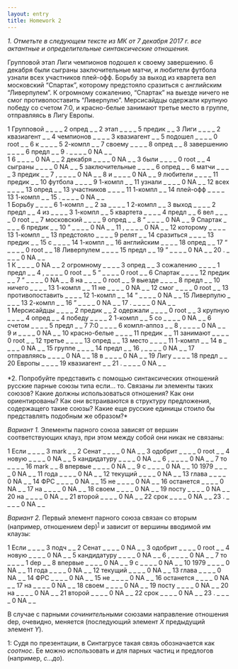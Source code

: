 ```yaml
---
layout: entry
title: Homework 2
---
```


*1. Отметьте в следующем тексте из МК от 7 декабря 2017 г. все актантные и определительные синтаксические отношения.*

Групповой этап Лиги чемпионов подошел к своему завершению. 6 декабря были сыграны заключительные матчи, и любители футбола узнали всех участников плей-офф. Борьбу за выход из квартета вел московский “Спартак”, которому предстояло сразиться с английским “Ливерпулем”. К огромному сожалению, “Спартак” на выезде ничего не смог противопоставить “Ливерпулю”. Мерсисайдцы одержали крупную победу со счетом 7:0, и красно-белые занимают третье место в группе, отправляясь в Лигу Европы.

<div class = "conllu-parse" tabs = "yes">
1	Групповой	_	_	_	_	2	опред	_	_
2	этап	_	_	_	_	5	предик	_	_
3	Лиги	_	_	_	_	2	квазиагент	_	_
4	чемпионов	_	_	_	_	3	квазиагент	_	_
5	подошел	_	_	_	_	0	root	_	_
6	к	_	_	_	_	5	2-компл	_	_
7	своему	_	_	_	_	8	опред	_	_
8	завершению	_	_	_	_	6	предл	_	_
9	.	_	_	_	_	0	NA	_	_

</div>

<div class = "conllu-parse" tabs = "yes">
1	6	_	_	_	_	0	NA	_	_
2	декабря	_	_	_	_	0	NA	_	_
3	были	_	_	_	_	0	root	_	_
4	сыграны	_	_	_	_	0	NA	_	_
5	заключительные	_	_	_	_	6	опред	_	_
6	матчи	_	_	_	_	3	предик	_	_
7	,	_	_	_	_	0	NA	_	_
8	и	_	_	_	_	0	NA	_	_
9	любители	_	_	_	_	11	предик	_	_
10	футбола	_	_	_	_	9	1-компл	_	_
11	узнали	_	_	_	_	0	NA	_	_
12	всех	_	_	_	_	13	опред	_	_
13	участников	_	_	_	_	11	1-компл	_	_
14	плей-офф	_	_	_	_	13	1-компл	_	_
15	.	_	_	_	_	0	NA	_	_

</div>

<div class = "conllu-parse" tabs = "yes">
1	Борьбу	_	_	_	_	6	1-компл	_	_
2	за	_	_	_	_	1	2-компл	_	_
3	выход	_	_	_	_	2	предл	_	_
4	из	_	_	_	_	3	1-компл	_	_
5	квартета	_	_	_	_	4	предл	_	_
6	вел	_	_	_	_	0	root	_	_
7	московский	_	_	_	_	9	опред	_	_
8	“	_	_	_	_	0	NA	_	_
9	Спартак	_	_	_	_	6	предик	_	_
10	”	_	_	_	_	0	NA	_	_
11	,	_	_	_	_	0	NA	_	_
12	которому	_	_	_	_	13	1-компл	_	_
13	предстояло	_	_	_	_	9	релят	_	_
14	сразиться	_	_	_	_	13	предик	_	_
15	с	_	_	_	_	14	1-компл	_	_
16	английским	_	_	_	_	18	опред	_	_
17	“	_	_	_	_	0	root	_	_
18	Ливерпулем	_	_	_	_	15	предл	_	_
19	”	_	_	_	_	0	NA	_	_
20	.	_	_	_	_	0	NA	_	_

</div>

<div class = "conllu-parse" tabs = "yes">
1	К	_	_	_	_	0	NA	_	_
2	огромному	_	_	_	_	3	опред	_	_
3	сожалению	_	_	_	_	1	предл	_	_
4	,	_	_	_	_	0	root	_	_
5	“	_	_	_	_	0	root	_	_
6	Спартак	_	_	_	_	12	предик	_	_
7	”	_	_	_	_	0	NA	_	_
8	на	_	_	_	_	0	root	_	_
9	выезде	_	_	_	_	8	предл	_	_
10	ничего	_	_	_	_	13	1-компл	_	_
11	не	_	_	_	_	0	NA	_	_
12	смог	_	_	_	_	0	root	_	_
13	противопоставить	_	_	_	_	12	1-компл	_	_
14	“	_	_	_	_	0	NA	_	_
15	Ливерпулю	_	_	_	_	13	2-компл	_	_
16	”	_	_	_	_	0	NA	_	_
17	.	_	_	_	_	0	NA	_	_

</div>

<div class = "conllu-parse" tabs = "yes" >
1	Мерсисайдцы	_	_	_	_	2	предик	_	_
2	одержали	_	_	_	_	0	root	_	_
3	крупную	_	_	_	_	4	опред	_	_
4	победу	_	_	_	_	2	1-компл	_	_
5	со	_	_	_	_	0	NA	_	_
6	счетом	_	_	_	_	5	предл	_	_
7	7:0	_	_	_	_	6	компл-аппоз	_	_
8	,	_	_	_	_	0	NA	_	_
9	и	_	_	_	_	0	NA	_	_
10	красно-белые	_	_	_	_	11	предик	_	_
11	занимают	_	_	_	_	0	root	_	_
12	третье	_	_	_	_	13	опред	_	_
13	место	_	_	_	_	11	1-компл	_	_
14	в	_	_	_	_	0	NA	_	_
15	группе	_	_	_	_	14	предл	_	_
16	,	_	_	_	_	0	NA	_	_
17	отправляясь	_	_	_	_	0	NA	_	_
18	в	_	_	_	_	0	NA	_	_
19	Лигу	_	_	_	_	18	предл	_	_
20	Европы	_	_	_	_	19	квазиагент	_	_
21	.	_	_	_	_	0	NA	_	_

</div>

<br>
*2. Попробуйте представить с помощью синтаксических отношений русские парные союзы типа если… то. Связаны ли элементы таких союзов? Какие должны использоваться отношения? Как они ориентированы? Как они встраиваются в структуру предложения, содержащего такие союзы? Какие еще русские единицы стоило бы представлять подобным же образом?*

*Вариант 1.* Элементы парного союза зависят от вершин соответствующих клауз, при этом между собой они никак не связаны:

<div class = "conllu-parse" tabs = "yes" >
1	Если	_	_	_	_	3	mark	_	_
2	Сенат	_	_	_	_	0	NA	_	_
3	одобрит	_	_	_	_	0	root	_	_
4	новую	_	_	_	_	0	NA	_	_
5	кандидатуру	_	_	_	_	0	NA	_	_
6	,	_	_	_	_	0	NA	_	_
7	то	_	_	_	_	16	mark	_	_
8	впервые	_	_	_	_	0	NA	_	_
9	с	_	_	_	_	0	NA	_	_
10	1979	_	_	_	_	0	NA	_	_
11	года	_	_	_	_	0	NA	_	_
12	текущий	_	_	_	_	0	NA	_	_
13	глава	_	_	_	_	0	NA	_	_
14	ФРС	_	_	_	_	0	NA	_	_
15	не	_	_	_	_	0	NA	_	_
16	останется	_	_	_	_	0	NA	_	_
17	на	_	_	_	_	0	NA	_	_
18	своем	_	_	_	_	0	NA	_	_
19	посту	_	_	_	_	0	NA	_	_
20	на	_	_	_	_	0	NA	_	_
21	второй	_	_	_	_	0	NA	_	_
22	срок	_	_	_	_	0	NA	_	_
23	.	_	_	_	_	0	NA	_	_

</div>

*Вариант 2.* Первый элемент парного союза связан со вторым (например, отношением dep)<sup>[1](#myfootnote)</sup> и зависит от вершины вводимой им клаузы:

<div class = "conllu-parse" tabs = "yes">
1	Если	_	_	_	_	3	подч	_	_
2	Сенат	_	_	_	_	0	NA	_	_
3	одобрит	_	_	_	_	0	root	_	_
4	новую	_	_	_	_	0	NA	_	_
5	кандидатуру	_	_	_	_	0	NA	_	_
6	,	_	_	_	_	0	NA	_	_
7	то	_	_	_	_	1	dep	_	_
8	впервые	_	_	_	_	0	NA	_	_
9	с	_	_	_	_	0	NA	_	_
10	1979	_	_	_	_	0	NA	_	_
11	года	_	_	_	_	0	NA	_	_
12	текущий	_	_	_	_	0	NA	_	_
13	глава	_	_	_	_	0	NA	_	_
14	ФРС	_	_	_	_	0	NA	_	_
15	не	_	_	_	_	0	NA	_	_
16	останется	_	_	_	_	0	NA	_	_
17	на	_	_	_	_	0	NA	_	_
18	своем	_	_	_	_	0	NA	_	_
19	посту	_	_	_	_	0	NA	_	_
20	на	_	_	_	_	0	NA	_	_
21	второй	_	_	_	_	0	NA	_	_
22	срок	_	_	_	_	0	NA	_	_
23	.	_	_	_	_	0	NA	_	_

</div>

В случае с парными *сочинительными* союзами направление отношения dep, очевидно, меняется (последующий элемент *X* предыдущий элемент *Y*).

<a name="myfootnote">1</a>: Судя по презентации, в Синтагрусе такая связь обозначается как *соотнос*. Ее можно использовать и для парных частиц и предлогов (например, *с...до*).
